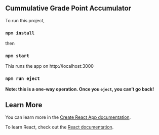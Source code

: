 ## Cummulative Grade Point Accumulator

To run this project, 

### `npm install`

then 

### `npm start`

This runs the app on http://localhost:3000




### `npm run eject`

**Note: this is a one-way operation. Once you `eject`, you can’t go back!**


## Learn More

You can learn more in the [Create React App documentation](https://facebook.github.io/create-react-app/docs/getting-started).

To learn React, check out the [React documentation](https://reactjs.org/).
